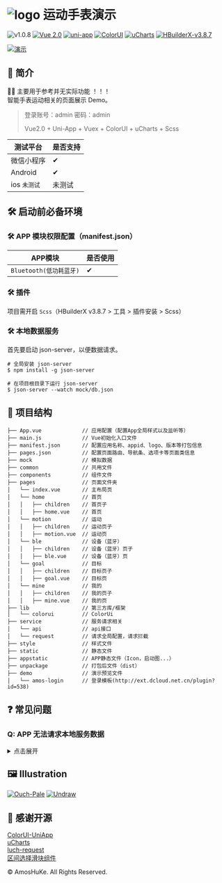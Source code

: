 # ![logo](./appstatic/watch_icon_64-64.png) 运动手表演示  

![v1.0.8](https://img.shields.io/badge/version-1.0.8-%23000000.svg)
[![Vue 2.0](https://img.shields.io/badge/build-Vue2.0-%234fc08d.svg)](https://github.com/vuejs/vue)
[![uni-app](https://img.shields.io/badge/build-Uni--App-brightgreen.svg)](https://github.com/dcloudio/uni-app)
[![ColorUI](https://img.shields.io/badge/UI-ColorUI-%230081ff.svg)](https://github.com/weilanwl/ColorUI)
[![uCharts](https://img.shields.io/badge/build-uCharts-%2381CDE6.svg)](https://www.ucharts.cn/)
[![HBuilderX-v3.8.7](https://img.shields.io/badge/HBuilderX-v3.8.7-green.svg)](http://www.dcloud.io/hbuilderx.html)  
 

[![演示](./demo/watch_1080.webp)](./demo/watch_1080.jpg?raw=true)


## 📕 简介

🏃‍⌚ 主要用于参考并无实际功能 ！！！  
智能手表运动相关的页面展示 Demo。     

> 登录账号：admin 密码：admin    
>   
> Vue2.0 + Uni-App + Vuex + ColorUI + uCharts + Scss  


| 测试平台 | 是否支持 |  
|------|------|  
| 微信小程序 | ✔ |  
| Android | ✔ |  
| ios `未测试` | 未测试 |  


## 🛠️ 启动前必备环境

### 🛠️ APP 模块权限配置（manifest.json）

| APP模块 | 是否使用 |  
|------|------|  
| `Bluetooth(低功耗蓝牙)` | ✔ |   

### 🛠️ 插件

项目需开启 `Scss`（HBuilderX v3.8.7 > 工具 > 插件安装 > Scss）

### 🛠️ 本地数据服务

首先要启动 json-server，以便数据请求。

```
# 全局安装 json-server
$ npm install -g json-server

# 在项目根目录下运行 json-server
$ json-server --watch mock/db.json
```


## 📑 项目结构

```
├── App.vue             // 应用配置（配置App全局样式以及监听等）  
├── main.js             // Vue初始化入口文件  
├── manifest.json       // 配置应用名称、appid、logo、版本等打包信息
├── pages.json          // 配置页面路由、导航条、选项卡等页面类信息
├── mock                // 模拟数据
├── common              // 共用文件
├── components          // 组件文件
├── pages               // 页面文件夹  
│   └── index.vue       // 主布局页
│   └── home            // 首页
│   │   ├── children    // 首页子
│   │   ├── home.vue    // 首页
│   └── motion          // 运动
│   │   ├── children    // 运动页子
│   │   ├── motion.vue  // 运动页
│   └── ble             // 设备（蓝牙）
│   │   ├── children    // 设备（蓝牙）页子
│   │   ├── ble.vue     // 设备（蓝牙）页
│   └── goal            // 目标
│   │   ├── children    // 目标页子
│   │   ├── goal.vue    // 目标页
│   └── mine            // 我的
│   │   ├── children    // 我的页子
│   │   ├── mine.vue    // 我的页
├── lib                 // 第三方库/框架  
│   └── colorui         // ColorUi
├── service             // 服务请求相关
│   └── api             // api接口
│   └── request         // 请求全局配置，请求拦截
├── style               // 样式文件  
├── static              // 静态文件  
├── appstatic           // APP静态文件（Icon，启动图...）
├── unpackage           // 打包后文件（dist）  
├── demo                // 演示预览文件  
│   └── amos-login      // 登录模板(http://ext.dcloud.net.cn/plugin?id=538)

```


## ❓ 常见问题  

### **Q: APP 无法请求本地服务数据**  
<details>
<summary>点击展开</summary>

在确保本地 json-server 服务启动的情况下，
检查一下服务端口是否一致（默认端口为 3000）。

如果是 Android 模拟器，需要修改默认请求地址为：10.0.2.2 或者本地 IP 地址。

> 位置：service/request/index.js 内的默认请求地址

</details>

## 🖼️ Illustration

[![Ouch-Pale](https://img.shields.io/badge/Ouch-Pale-%23E75353.svg)](https://icons8.com/illustrations/style--pale)
[![Undraw](https://img.shields.io/badge/unDraw-illustration-%236c63ff.svg)](https://undraw.co/) 


## 🎯 感谢开源

[ColorUI-UniApp](http://ext.dcloud.net.cn/plugin?id=239)  
[uCharts](http://ext.dcloud.net.cn/plugin?id=271)  
[luch-request](http://ext.dcloud.net.cn/plugin?id=392)  
[区间选择滑块组件](http://ext.dcloud.net.cn/plugin?id=106)  


© AmosHuKe. All Rights Reserved.
